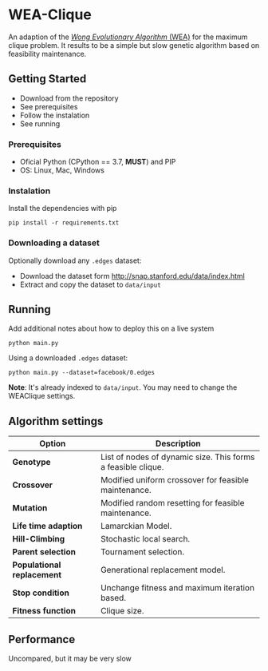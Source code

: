 # WEA-Clique

An adaption of the [*Wong Evolutionary Algorithm* (WEA)](http://repositorio.ulima.edu.pe/handle/ulima/8723) for the maximum clique problem.
It results to be a simple but slow genetic algorithm based on feasibility maintenance.

## Getting Started
- Download from the repository
- See prerequisites
- Follow the instalation
- See running

### Prerequisites

- Oficial Python (CPython == 3.7, **MUST**) and PIP
- OS: Linux, Mac, Windows

### Instalation

Install the dependencies with pip

```
pip install -r requirements.txt
```

### Downloading a dataset
Optionally download any `.edges` dataset:
- Download the dataset form http://snap.stanford.edu/data/index.html
- Extract and copy the dataset to `data/input`

## Running

Add additional notes about how to deploy this on a live system

```
python main.py
```

Using a downloaded `.edges` dataset:
```
python main.py --dataset=facebook/0.edges
```
**Note**: It's already indexed to `data/input`. You may need to change the WEAClique settings.

## Algorithm settings

| Option                | Description |
| --------------------- | ----------- |
| **Genotype**          | List of nodes of dynamic size. This forms a feasible clique. |
| **Crossover**         | Modified uniform crossover for feasible maintenance. |
| **Mutation**          | Modified random resetting for feasible maintenance. |
| **Life time adaption**| Lamarckian Model. |
| **Hill-Climbing**     | Stochastic local search. |
| **Parent selection**  | Tournament selection. |
| **Populational replacement**  | Generational replacement model. |
| **Stop condition**    | Unchange fitness and maximum iteration based. |
| **Fitness function**  | Clique size. |

## Performance
Uncompared, but it may be very slow
